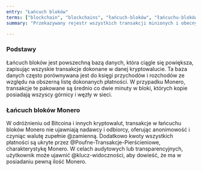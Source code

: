 ```yaml
---
entry: "Łańcuch bloków"
terms: ["blockchain", "blockchains", "łańcuch-bloków", "łańcuchu-bloków", "łańcuchowi-bloków", "łańcucha-bloków", "łańcuchem-bloków"]
summary: "Przekazywany rejestr wszystkich transakcji minionych i obecnych, który nie ujawnia nadawcy i odbiorcy płatności."

---
```


### Podstawy

Łańcuch bloków jest powszechną bazą danych, która ciągle się powiększa, zapisując wszyskie transakcje dokonane w danej kryptowalucie. Ta baza danych często porównywana jest do księgi przychodów i rozchodów ze względu na obszerną listę dokonanych płatności. W przypadku Monero, transakcje te pakowane są średnio co dwie minuty w bloki, których kopie posiadają wszyscy górnicy i węzły w sieci.

### Łańcuch bloków Monero

W odróżnieniu od Bitcoina i innych kryptowalut, transakcje w łańcuchu bloków Monero nie ujawniają nadawcy i odbiorcy, oferując anonimowość i czyniąc walutę zupełnie @zamienną. Dodatkowo kwoty wszystkich płatności są ukryte przez @Poufne-Transakcje-Pierścieniowe, charakterystykę Monero. W celach audytowych lub transparencyjnych, użytkownik może ujawnić @klucz-widoczności, aby dowieść, że ma w posiadaniu pewną ilość Monero.
